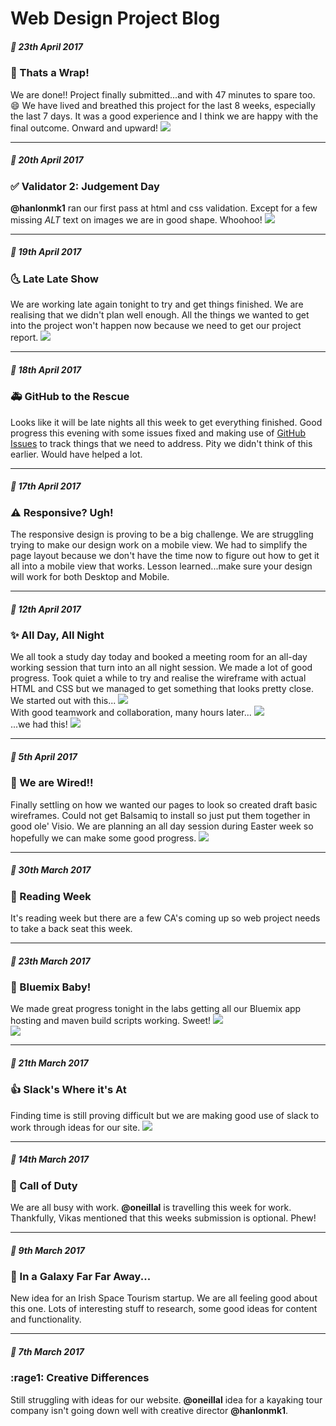 # Web Design Project Blog 


##### :date: _23th April 2017_
### :beer: Thats a Wrap!
We are done!! Project finally submitted...and with 47 minutes to spare too. :smile: We have lived and breathed this project for the last 8 weeks, especially the last 7 days. It was a good experience and I think we are happy with the final outcome. Onward and upward!
![](https://raw.githubusercontent.com/oneillal/nci-web-project/master/docs/fatladysings.png)


* * *
##### :date: _20th April 2017_
### :white_check_mark: Validator 2: Judgement Day
**@hanlonmk1** ran our first pass at html and css validation. Except for a few missing _ALT_ text on images we are in good shape. Whoohoo!
![](https://raw.githubusercontent.com/oneillal/nci-web-project/master/docs/validation.png)


* * *
##### :date: _19th April 2017_
### :last_quarter_moon_with_face: Late Late Show
We are working late again tonight to try and get things finished. We are realising that we didn't plan well enough. All the things we wanted to get into the project won't happen now because we need to get our project report.
![](https://github.com/oneillal/nci-web-project/blob/master/docs/WhatsApp_image_20170419.jpg)


* * *
##### :date: _18th April 2017_
### :ambulance: GitHub to the Rescue
Looks like it will be late nights all this week to get everything finished. Good progress this evening with some issues fixed and making use of [GitHub Issues](https://github.com/oneillal/nci-web-project/issues?utf8=%E2%9C%93&q=is%3Aissue) to track things that we need to address. Pity we didn't think of this earlier. Would have helped a lot.


* * *
##### :date: _17th April 2017_
### :warning: Responsive? Ugh!
The responsive design is proving to be a big challenge. We are struggling trying to make our design work on a mobile view. We had to simplify the page layout because we don't have the time now to figure out how to get it all into a mobile view that works. Lesson learned...make sure your design will work for both Desktop and Mobile.


* * *
##### :date: _12th April 2017_  
### :sparkles: All Day, All Night
We all took a study day today and booked a meeting room for an all-day working session that turn into an all night session. We made a lot of good progress. Took quiet a while to try and realise the wireframe with actual HTML and CSS but we managed to get something that looks pretty close.
We started out with this...
![](https://github.com/oneillal/nci-web-project/raw/master/docs/web_session3.png)  
With good teamwork and collaboration, many hours later...
![](https://github.com/oneillal/nci-web-project/raw/master/docs/web_session1.png)    
...we had this!
![](https://github.com/oneillal/nci-web-project/raw/master/docs/web_session4.png)    


* * *
##### :date: _5th April 2017_
### :electric_plug: We are Wired!!
Finally settling on how we wanted our pages to look so created draft basic wireframes. Could not get Balsamiq to install so just put them together in good ole' Visio. We are planning an all day session during Easter week so hopefully we can make some good progress.
![](https://github.com/oneillal/nci-web-project/raw/master/docs/index_wireframe_desktop.png)


* * *
##### :date: _30th March 2017_  
### :book: Reading Week
It's reading week but there are a few CA's coming up so web project needs to take a back seat this week.


* * *
##### :date: _23th March 2017_ 
### :construction: Bluemix Baby!
We made great progress tonight in the labs getting all our Bluemix app hosting and maven build scripts working. Sweet! 
![](https://github.com/oneillal/nci-web-project/raw/master/docs/bluemix_app.png)  
![](https://github.com/oneillal/nci-web-project/raw/master/docs/maven_build.png)  


* * *
##### :date: _21th March 2017_  
### :+1: Slack's Where it's At 
Finding time is still proving difficult but we are making good use of slack to work through ideas for our site.
![](https://github.com/oneillal/nci-web-project/raw/master/docs/slackin.png) 


* * *
##### :date: _14th March 2017_  
### :hamster: Call of Duty
We are all busy with work. **@oneillal** is travelling this week for work. Thankfully, Vikas mentioned that this weeks submission is optional. Phew!


* * *
##### :date: _9th March 2017_
### :telescope: In a Galaxy Far Far Away...
New idea for an Irish Space Tourism startup. We are all feeling good about this one. Lots of interesting stuff to research, some good ideas for content and functionality. 


* * *
##### :date: _7th March 2017_  
### :rage1: Creative Differences
Still struggling with ideas for our website. **@oneillal** idea for a kayaking tour company isn't going down well with creative director **@hanlonmk1**.

